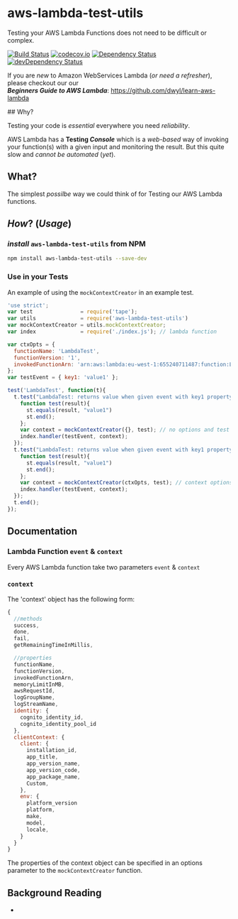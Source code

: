 # aws-lambda-test-utils

Testing your AWS Lambda Functions does not need to be difficult or complex.

[![Build Status](https://travis-ci.org/dwyl/aws-lambda-test-utils.svg?branch=master)](https://travis-ci.org/dwyl/aws-lambda-test-utils)
[![codecov.io](https://codecov.io/github/dwyl/aws-lambda-test-utils/coverage.svg?branch=master)](https://codecov.io/github/dwyl/aws-lambda-test-utils?branch=master)
[![Dependency Status](https://david-dm.org/dwyl/aws-lambda-test-utils.svg)](https://david-dm.org/dwyl/aws-lambda-test-utils)
[![devDependency Status](https://david-dm.org/dwyl/aws-lambda-test-utils/dev-status.svg)](https://david-dm.org/dwyl/aws-lambda-test-utils#info=devDependencies)


If you are *new* to Amazon WebServices Lambda
(*or need a refresher*),
please checkout our our  
***Beginners Guide to AWS Lambda***:
https://github.com/dwyl/learn-aws-lambda

## Why?

Testing your code is *essential* everywhere you need *reliability*.


AWS Lambda has a **Testing _Console_** which is a *web-based*
way of invoking your function(s) with a given input and
monitoring the result. But this quite slow and *cannot be automated* (*yet*).

## What?

The simplest *possilbe* way we could think of for Testing
our AWS Lambda functions.

## *How*? (*Usage*)

### *install* `aws-lambda-test-utils` from NPM

```sh
npm install aws-lambda-test-utils --save-dev
```

### Use in your Tests

An example of using the `mockContextCreator` in an example test.

```js
'use strict';
var test               = require('tape');
var utils              = require('aws-lambda-test-utils')
var mockContextCreator = utils.mockContextCreator;
var index              = require('./index.js'); // lambda function

var ctxOpts = {
  functionName: 'LambdaTest',
  functionVersion: '1',
  invokedFunctionArn: 'arn:aws:lambda:eu-west-1:655240711487:function:LambdaTest:ci'
};
var testEvent = { key1: 'value1' };

test('LambdaTest', function(t){
  t.test("LambdaTest: returns value when given event with key1 property", function(st) {
    function test(result){
      st.equals(result, "value1")
      st.end();
    };
    var context = mockContextCreator({}, test); // no options and test as the callback
    index.handler(testEvent, context);
  });
  t.test("LambdaTest: returns value when given event with key1 property", function(st) {
    function test(result){
      st.equals(result, "value1")
      st.end();
    };
    var context = mockContextCreator(ctxOpts, test); // context options specified and test as the callback
    index.handler(testEvent, context);
  });
  t.end();
});
```

## Documentation

### Lambda Function `event` & `context`

Every AWS Lambda function take two parameters `event` & `context`

### `context`

The 'context' object has the following form:

```js
{
  //methods
  success,
  done,
  fail,
  getRemainingTimeInMillis,

  //properties
  functionName,
  functionVersion,
  invokedFunctionArn,
  memoryLimitInMB,
  awsRequestId,
  logGroupName,
  logStreamName,
  identity: {
    cognito_identity_id,
    cognito_identity_pool_id
  },
  clientContext: {
    client: {
      installation_id,
      app_title,
      app_version_name,
      app_version_code,
      app_package_name,
      Custom,
    },
    env: {
      platform_version
      platform,
      make,
      model,
      locale,
    }
  }
}
```

The properties of the context object can be specified in an options parameter to the `mockContextCreator` function.  

## Background Reading

+
